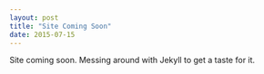 ```yaml
---
layout: post
title: "Site Coming Soon"
date: 2015-07-15
---
```


Site coming soon. Messing around with Jekyll to get a taste for it.
